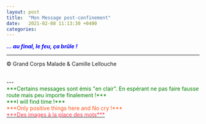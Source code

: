 ```yaml
---
layout: post
title:  "Mon Message post-confinement"
date:   2021-02-08 11:13:30 +0400
categories: 
---
```



<span style="color: blue">***... au final, le feu, ça brûle !***</span>
<br/>


---
&copy;  Grand Corps Malade & Camille Lellouche

<br>
---

<br>
<span style="color: green">***Certains messages sont émis "en clair". En espérant ne pas faire fausse route mais peu importe finalement !***</span>

<br>
<span style="color: green">***I will find time !***</span>

<br>
<span style="color: #ff531a">***Only positive things here and No cry !***</span>

<br>
<a href="https://pixabay.com/fr/users/alexey_hulsov-388655/?tab=latest" target="_blank"><span style="color:  #ff3349">***Des images à la place des mots***</span></a>
